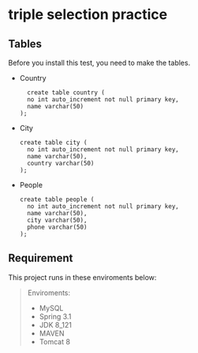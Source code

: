 # triple selection practice

## Tables
Before you install this test, you need to make the tables.

- Country

  ```
    create table country (
    no int auto_increment not null primary key,
    name varchar(50)
  );
  ```

- City

  ```
  create table city (
    no int auto_increment not null primary key,
    name varchar(50),
    country varchar(50)
  );
  ```
  
- People
  
  ```
  create table people (
    no int auto_increment not null primary key,
    name varchar(50),
    city varchar(50),
    phone varchar(50)
  );
  ```
  
## Requirement

This project runs in these enviroments below:

> Enviroments:
>
> * MySQL
> * Spring 3.1
> * JDK 8_121
> * MAVEN
> * Tomcat 8
